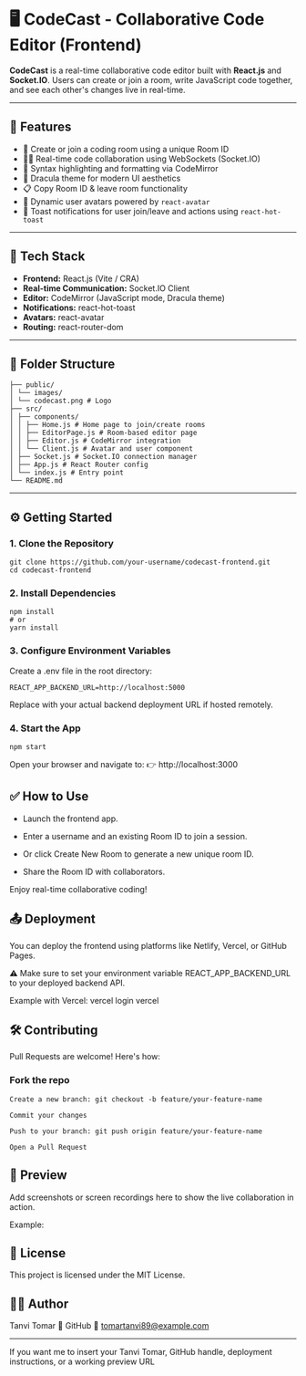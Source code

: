 # 🖥️ CodeCast - Collaborative Code Editor (Frontend)

**CodeCast** is a real-time collaborative code editor built with **React.js** and **Socket.IO**. Users can create or join a room, write JavaScript code together, and see each other's changes live in real-time.

---

## 🚀 Features

- 🔐 Create or join a coding room using a unique Room ID
- 👨‍💻 Real-time code collaboration using WebSockets (Socket.IO)
- 🧠 Syntax highlighting and formatting via CodeMirror
- 🎨 Dracula theme for modern UI aesthetics
- 📋 Copy Room ID & leave room functionality
- 👥 Dynamic user avatars powered by `react-avatar`
- 🔔 Toast notifications for user join/leave and actions using `react-hot-toast`

---

## 💠 Tech Stack

- **Frontend:** React.js (Vite / CRA)
- **Real-time Communication:** Socket.IO Client
- **Editor:** CodeMirror (JavaScript mode, Dracula theme)
- **Notifications:** react-hot-toast
- **Avatars:** react-avatar
- **Routing:** react-router-dom

---

## 📁 Folder Structure
    
    ├── public/
    │ └── images/
    │ └── codecast.png # Logo
    ├── src/
    │ ├── components/
    │ │ ├── Home.js # Home page to join/create rooms
    │ │ ├── EditorPage.js # Room-based editor page
    │ │ ├── Editor.js # CodeMirror integration
    │ │ └── Client.js # Avatar and user component
    │ ├── Socket.js # Socket.IO connection manager
    │ ├── App.js # React Router config
    │ └── index.js # Entry point
    └── README.md

---

## ⚙️ Getting Started

### 1. Clone the Repository
    
    git clone https://github.com/your-username/codecast-frontend.git
    cd codecast-frontend


### 2. Install Dependencies

    npm install
    # or
    yarn install


### 3. Configure Environment Variables
Create a .env file in the root directory:


    REACT_APP_BACKEND_URL=http://localhost:5000

Replace with your actual backend deployment URL if hosted remotely.

### 4. Start the App

    npm start

Open your browser and navigate to:
👉 http://localhost:3000

## ✅ How to Use
- Launch the frontend app.

- Enter a username and an existing Room ID to join a session.

- Or click Create New Room to generate a new unique room ID.

- Share the Room ID with collaborators.

Enjoy real-time collaborative coding!


## 📤 Deployment
You can deploy the frontend using platforms like Netlify, Vercel, or GitHub Pages.

⚠️ Make sure to set your environment variable REACT_APP_BACKEND_URL to your deployed backend API.

Example with Vercel:
    vercel login
    vercel

## 🛠️ Contributing
Pull Requests are welcome! Here's how:

### Fork the repo

    Create a new branch: git checkout -b feature/your-feature-name

    Commit your changes

    Push to your branch: git push origin feature/your-feature-name

    Open a Pull Request

## 📸 Preview
Add screenshots or screen recordings here to show the live collaboration in action.

Example:

## 📃 License
This project is licensed under the MIT License.

## 👩‍💻 Author
Tanvi Tomar
🔗 GitHub
📧 tomartanvi89@example.com


---

If you want me to insert your Tanvi Tomar, GitHub handle, deployment instructions, or a working preview URL